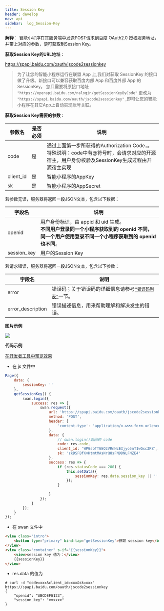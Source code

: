 ```yaml
---
title: Session Key
header: develop
nav: api
sidebar:  log_Session-Key
---
```

 
 

**解释**： 智能小程序在其服务端中发送POST请求到百度 OAuth2.0 授权服务地址，并带上对应的参数，便可获取到Session Key。

**获取Session Key的URL地址**：

https://spapi.baidu.com/oauth/jscode2sessionkey

> 为了让您的智能小程序运行在联盟 App 上,我们对获取 SessionKey 的接口做了升级。新接口可以兼容获取百度内部 App 和百度外部 App 的 SessionKey。
您只需要将原接口地址 `"https://openapi.baidu.com/nalogin/getSessionKeyByCode"` 更改为 `"https://spapi.baidu.com/oauth/jscode2sessionkey"` ,即可让您的智能小程序在其它App上自动实现账号关联。

**获取Session Key需要的参数**：

| 参数名 | 是否必须 | 说明 |
| ----- | ------ | --- |
| code | 是 | 通过上面第一步所获得的Authorization Code，。<br>特殊说明：code中有@符号时，会请求对应的开源宿主，用户身份校验及SessionKey生成过程由开源宿主实现  |
| client_id | 是 | 智能小程序的AppKey |
| sk | 是 | 智能小程序的AppSecret |

若参数无误，服务器将返回一段JSON文本，包含以下数据：

| 字段名 | 说明 |
| ------| --- |
| openid | 用户身份标识，由 appid 和 uid 生成。<br>**不同用户登录同一个小程序获取到的 openid 不同，同一个用户使用登录不同一个小程序获取到的 openid 也不同**。 |
| session_key | 用户的Session Key |

若请求错误，服务器将返回一段JSON文本，包含以下参数：

| 字段名 | 说明 |
|--| -- |
| error | 错误码；关于错误码的详细信息请参考<a href=" http://developer.baidu.com/wiki/index.php?title=docs/oauth/error ">`"错误码列表"`</a>一节。|
| error_description |错误描述信息，用来帮助理解和解决发生的错误。|

**图片示例**

<div class="m-doc-custom-examples">
    <div class="m-doc-custom-examples-correct">
        <img src="https://b.bdstatic.com/miniapp/images/SessionKey.gif">
    </div>
    <div class="m-doc-custom-examples-correct">
        <img src=" ">
    </div>
    <div class="m-doc-custom-examples-correct">
        <img src=" ">
    </div>     
</div>

**代码示例**

<a href="swanide://fragment/f1096993ea3d3a1546a191ff592078621574403620854" title="在开发者工具中预览效果" target="_self">在开发者工具中预览效果</a>

* 在 js 文件中
```js
Page({
    data: {
        sessionKey: ''
    },
    getSessionKey() {
        swan.login({
            success: res => {
                swan.request({
                    url: 'https://spapi.baidu.com/oauth/jscode2sessionkey',
                    method: 'POST',
                    header: {
                        'content-type': 'application/x-www-form-urlencoded'
                    },
                    data: {
                        // swan.login()返回的 code
                        code: res.code,
                        client_id: 'WPGsbTTGEQ2VRnNcEIjyo5nT1wGxc3PZ',
                        sk: 'zkDSFBfXvHtmtMAsNrQ8sFN9DNLFNZE4'
                    },
                    success: res => {
                        if (res.statusCode === 200) {
                            this.setData({
                                sessionKey: res.data.session_key || ''
                            });
                        }
                        
                    }
                });
            }
        });
    }
});
```

* 在 swan 文件中

```html
<view class="intro">
    <button type="primary" bind:tap="getSessionKey">获取 session key</button>
</view>
<view class="container" s-if="{{sessionKey}}">
    <view>session key 值为：</view>
    {{sessionKey}}
</view>
```

* res.data 的值为
```
# curl -d "code=xxx&client_id=xxx&sk=xxx" 
https://spapi.baidu.com/oauth/jscode2sessionkey
{
    "openid": "ABCDEFG123",
    "session_key": "xxxxxx"
}
```


